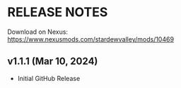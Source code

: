 # RELEASE NOTES
Download on Nexus: https://www.nexusmods.com/stardewvalley/mods/10469

## v1.1.1 (Mar 10, 2024)
- Initial GitHub Release
